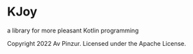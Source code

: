 KJoy
====
a library for more pleasant Kotlin programming

Copyright 2022 Av Pinzur. Licensed under the Apache License.
